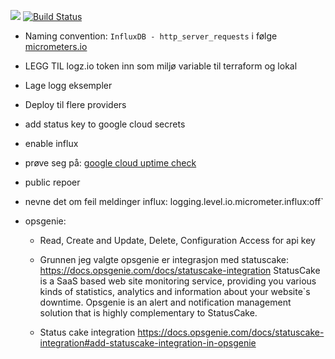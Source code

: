 <a href="https://www.statuscake.com" title="Website Uptime Monitoring"><img src="https://app.statuscake.com/button/index.php?Track=5743819&Days=1&Design=1" /></a>
[![Build Status](https://travis-ci.com/guberArmin/devops-exam.svg?token=m6BpjWymm3UWnZ6QxDwC&branch=main)](https://travis-ci.com/guberArmin/devops-exam)

- Naming convention: `InfluxDB - http_server_requests` i følge [micrometers.io](https://micrometer.io/docs/concepts#_timers)


- LEGG TIL logz.io token inn som miljø variable til terraform og lokal
- Lage logg eksempler
- Deploy til flere providers
- add status key to google cloud secrets
- enable influx
- prøve seg på: [google cloud uptime check](https://registry.terraform.io/providers/hashicorp/google/latest/docs/resources/monitoring_uptime_check_config)
- public repoer
- nevne det om feil meldinger influx: logging.level.io.micrometer.influx:off`
- opsgenie:
    - Read, Create and Update, Delete, Configuration Access for api key
    - Grunnen jeg valgte opsgenie er integrasjon med statuscake:
    https://docs.opsgenie.com/docs/statuscake-integration
    StatusCake is a SaaS based web site monitoring service, 
    providing you various kinds of statistics, analytics and 
    information about your website`s downtime. 
    Opsgenie is an alert and notification management solution 
    that is highly complementary to StatusCake.
    
    - Status cake integration https://docs.opsgenie.com/docs/statuscake-integration#add-statuscake-integration-in-opsgenie
